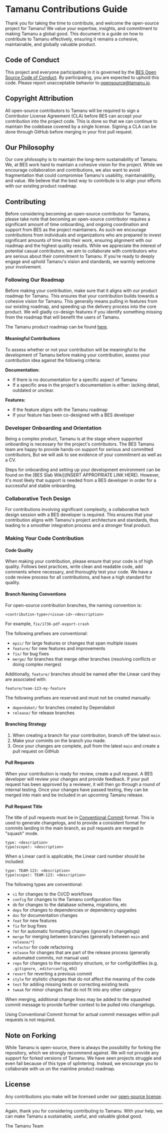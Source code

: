 # Tamanu Contributions Guide

Thank you for taking the time to contribute, and welcome the open-source project for Tamanu!
We value your expertise, insights, and commitment to making Tamanu a global good. This 
document is a guide on how to contribute to Tamanu effectively, ensuring it remains a 
cohesive, maintainable, and globally valuable product.

## Code of Conduct

This project and everyone participating in it is governed by the
[BES Open Source Code of Conduct](CODE_OF_CONDUCT.md).
By participating, you are expected to uphold this code. Please report unacceptable behavior
to [opensource@tamanu.io](opensource@tamanu.io).

## Copyright Attribution

All open-source contributors to Tamanu will be required to sign a Contributor License Agreement (CLA)
before BES can accept your contribution into the project code. This is done so that we can continue 
to maintain the codebase covered by a single license. Signing a CLA can be done through GitHub 
before merging in your first pull request.

## Our Philosophy

Our core philosophy is to maintain the long-term sustainability of Tamanu. We, at BES work hard 
to maintain a cohesive vision for the project. While we encourage collaboration and contributions, 
we also want to avoid fragmentation that could compromise Tamanu's usability, maintainability, 
and value. We believe that the best way to contribute is to align your efforts with our existing 
product roadmap.

## Contributing

Before considering becoming an open-source contributor for Tamanu, please take note that becoming 
an open-source contributor requires a significant amount of time onboarding, and ongoing 
coordination and support from BES as the project maintainers. As such we encourage contributions 
from individuals and organizations who are prepared to invest significant amounts of time into 
their work, ensuring alignment with our roadmap and the highest quality results. While we appreciate 
the interest of potential casual contributors, we aim to collaborate with contributors who are 
serious about their commitment to Tamanu. If you're ready to deeply engage and uphold Tamanu's 
vision and standards, we warmly welcome your involvement.

### Following Our Roadmap

Before making your contribution, make sure that it aligns with our product roadmap for Tamanu. 
This ensures that your contribution builds towards a cohesive vision for Tamanu. This generally 
means pulling in features from our existing roadmap, and speeding up the delivery process into the 
core product. We will gladly co-design features if you identify something missing from the roadmap 
that will benefit the users of Tamanu.

The Tamanu product roadmap can be found [here](https://www.bes.au/tamanu-roadmap/).

#### Meaningful Contributions

To assess whether or not your contribution will be meaningful to the development of Tamanu before 
making your contribution, assess your contribution idea against the following criteria:

**Documentation:** 
- If there is no documentation for a specific aspect of Tamanu
- If a specific area in the project's documentation is either: lacking detail, outdated or unclear.

**Features:**
- If the feature aligns with the Tamanu roadmap
- If your feature has been co-designed with a BES developer

### Developer Onboarding and Orientation

Being a complex product, Tamanu is at the stage where supported onboarding is necessary for the 
project's contributors. The BES Tamanu team are happy to provide hands-on support for serious and 
committed contributors, But we will ask to see evidence of your commitment as well as a CV.

Steps for onboarding and setting up your development environment can be found on the [BES Slab Wiki](INSERT APPROPRIATE LINK HERE).
However, it's most likely that support is needed from a BES developer in order for a successful and 
stable onboarding.

### Collaborative Tech Design

For contributions involving significant complexity, a collaborative tech design session with a 
BES developer is required. This ensures that your contribution aligns with Tamanu's project 
architecture and standards, thus leading to a smoother integration process and a stronger final 
product.

### Making Your Code Contribution

#### Code Quality

When making your contribution, please ensure that your code is of high quality. Follows best
practices, write clean and readable code, add comments where necessary, and thoroughly test your
code. We have a code review process for all contributions, and have a high standard for quality.

#### Branch Naming Conventions

For open-source contribution branches, the naming convention is:

    <contribution-type>/<issue-id>-<description>

For example, `fix/1736-pdf-export-crash`

The following prefixes are conventional:

- `epic/` for large features or changes that span multiple issues
- `feature/` for new features and improvements
- `fix/` for bug fixes
- `merge/` for branches that merge other branches (resolving conflicts or doing complex merges)

Additionally, `feature/` branches should be named after the Linear card they are associated with:

```plain
feature/team-123-my-feature
```

The following prefixes are reserved and must not be created manually:

- `dependabot/` for branches created by Dependabot
- `release/` for release branches

#### Branching Strategy

1. When creating a branch for your contribution, branch off the latest `main`.
2. Make your commits on the branch you made.
3. Once your changes are complete, pull from the latest `main` and create a pull request on GitHub

#### Pull Requests

When your contribution is ready for review, create a pull request. A BES developer will review
your changes and provide feedback. If your pull request has been approved by a reviewer, it
will then go through a round of internal testing. Once your changes have passed testing, they
can be merged into main and be included in an upcoming Tamanu release.

#### Pull Request Title

The title of pull requests must be in [Conventional Commit](https://www.conventionalcommits.org/en/v1.0.0/)
format. This is used to generate changelogs, and to provide a consistent format for commits landing
in the main branch, as pull requests are merged in "squash" mode.

```plain
type: <description>
type(scope): <description>
```

When a Linear card is applicable, the Linear card number should be included:

```plain
type: TEAM-123: <description>
type(scope): TEAM-123: <description>
```

The following types are conventional:

- `ci` for changes to the CI/CD workflows
- `config` for changes to the Tamanu configuration files
- `db` for changes to the database schema, migrations, etc
- `deps` for changes to dependencies or dependency upgrades
- `doc` for documentation changes
- `feat` for new features
- `fix` for bug fixes
- `fmt` for automatic formatting changes (ignored in changelogs)
- `merge` for merging between branches (generally between `main` and `release/*`)
- `refactor` for code refactoring
- `release` for changes that are part of the release process (generally automated commits, not manual use)
- `repo` for changes to the repository structure, or for config/dotfiles (e.g. `.gitignore`, `.editorconfig`, etc)
- `revert` for reverting a previous commit
- `style` for stylistic changes that do not affect the meaning of the code
- `test` for adding missing tests or correcting existing tests
- `tweak` for minor changes that do not fit into any other category

When merging, additional change lines may be added to the squashed commit message to provide further
context to be pulled into changelogs.

Using Conventional Commit format for actual commit messages within pull requests is not required.

## Note on Forking

While Tamanu is open-source, there is always the possibility for forking the repository, which 
we strongly recommend against. We will not provide any support for forked versions of Tamanu. 
We have seen projects struggle and even fail because of this type of splintering. Instead, we 
encourage you to collaborate with us on the mainline product roadmap.

## License 

Any contributions you make will be licensed under our [open-source license](license).

---

Again, thank you for considering contributing to Tamanu. With your help, we can make Tamanu a
sustainable, useful, and valuable global good.

The Tamanu Team
